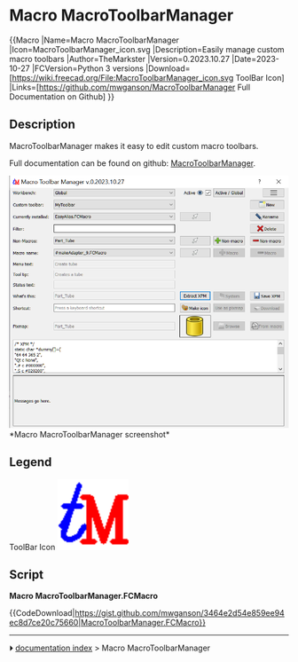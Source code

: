 # Macro MacroToolbarManager
{{Macro
|Name=Macro MacroToolbarManager
|Icon=MacroToolbarManager_icon.svg
|Description=Easily manage custom macro toolbars
|Author=TheMarkster
|Version=0.2023.10.27
|Date=2023-10-27
|FCVersion=Python 3 versions
|Download=[https://wiki.freecad.org/File:MacroToolbarManager_icon.svg ToolBar Icon]
|Links=[https://github.com/mwganson/MacroToolbarManager Full Documentation on Github]
}}

## Description

MacroToolbarManager makes it easy to edit custom macro toolbars.

Full documentation can be found on github: [MacroToolbarManager](https://github.com/mwganson/MacroToolbarManager).

 <img alt="" src=images/MacroToolbarManager_scr01.png  style="width:600px;">  
*Macro MacroToolbarManager screenshot‎*

## Legend

 

ToolBar Icon  ![](images/MacroToolbarManager_icon.svg ) 

## Script

 **Macro MacroToolbarManager.FCMacro**


{{CodeDownload|https://gist.github.com/mwganson/3464e2d54e859ee94ec8d7ce20c75660|MacroToolbarManager.FCMacro}}



---
⏵ [documentation index](../README.md) > Macro MacroToolbarManager
